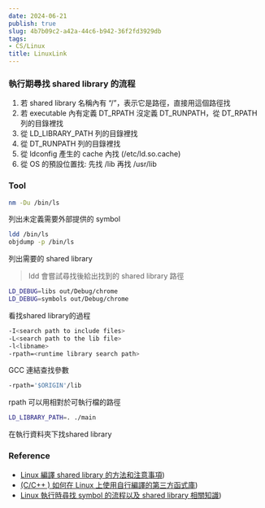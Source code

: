 ```yaml
---
date: 2024-06-21
publish: true
slug: 4b7b09c2-a42a-44c6-b942-36f2fd3929db
tags:
- CS/Linux
title: LinuxLink
---
```

### 執行期尋找 shared library 的流程

1. 若 shared library 名稱內有 “/”，表示它是路徑，直接用這個路徑找
2. 若 executable 內有定義 DT_RPATH 沒定義 DT_RUNPATH，從 DT_RPATH 列的目錄裡找
3. 從 LD_LIBRARY_PATH 列的目錄裡找
4. 從 DT_RUNPATH 列的目錄裡找
5. 從 ldconfig 產生的 cache 內找 (/etc/ld.so.cache)
6. 從 OS 的預設位置找: 先找 /lib 再找 /usr/lib

### Tool

```sh
nm -Du /bin/ls  
```

列出未定義需要外部提供的 symbol

```sh
ldd /bin/ls  
objdump -p /bin/ls  
```

列出需要的 shared library

> ldd 會嘗試尋找後給出找到的 shared library 路徑



```sh
LD_DEBUG=libs out/Debug/chrome  
LD_DEBUG=symbols out/Debug/chrome  
```

看找shared library的過程

```sh
-I<search path to include files>  
-L<search path to the lib file>  
-l<libname>  
-rpath=<runtime library search path>  
```

GCC 連結查找參數

```sh
-rpath='$ORIGIN'/lib  
```

rpath 可以用相對於可執行檔的路徑

```sh
LD_LIBRARY_PATH=. ./main  
```

在執行資料夾下找shared library

### Reference

- [Linux 編譯 shared library 的方法和注意事項](<%5Bhttps://medium.com/fcamels-notes/linux-%E7%B7%A8%E8%AD%AF-shared-library-%E7%9A%84%E6%96%B9%E6%B3%95%E5%92%8C%E6%B3%A8%E6%84%8F%E4%BA%8B%E9%A0%85-cb35844ef331%5D(https://medium.com/fcamels-notes/linux-%E7%B7%A8%E8%AD%AF-shared-library-%E7%9A%84%E6%96%B9%E6%B3%95%E5%92%8C%E6%B3%A8%E6%84%8F%E4%BA%8B%E9%A0%85-cb35844ef331>))
- [(C/C++ ) 如何在 Linux 上使用自行編譯的第三方函式庫](<%5Bhttps://medium.com/@fcamel/c-c-%E5%A6%82%E4%BD%95%E5%9C%A8-linux-%E4%B8%8A%E4%BD%BF%E7%94%A8%E8%87%AA%E8%A1%8C%E7%B7%A8%E8%AD%AF%E7%9A%84%E7%AC%AC%E4%B8%89%E6%96%B9%E5%87%BD%E5%BC%8F%E5%BA%AB-1f19c3abaebe%5D(https://medium.com/@fcamel/c-c-%E5%A6%82%E4%BD%95%E5%9C%A8-linux-%E4%B8%8A%E4%BD%BF%E7%94%A8%E8%87%AA%E8%A1%8C%E7%B7%A8%E8%AD%AF%E7%9A%84%E7%AC%AC%E4%B8%89%E6%96%B9%E5%87%BD%E5%BC%8F%E5%BA%AB-1f19c3abaebe>))
- [Linux 執行時尋找 symbol 的流程以及 shared library 相關知識](<%5Bhttps://medium.com/fcamels-notes/linux-%E5%9F%B7%E8%A1%8C%E6%99%82%E5%B0%8B%E6%89%BE-symbol-%E7%9A%84%E6%B5%81%E7%A8%8B%E4%BB%A5%E5%8F%8A-shared-library-%E7%9B%B8%E9%97%9C%E7%9F%A5%E8%AD%98-b0cf1e19cbf3%5D(https://medium.com/fcamels-notes/linux-%E5%9F%B7%E8%A1%8C%E6%99%82%E5%B0%8B%E6%89%BE-symbol-%E7%9A%84%E6%B5%81%E7%A8%8B%E4%BB%A5%E5%8F%8A-shared-library-%E7%9B%B8%E9%97%9C%E7%9F%A5%E8%AD%98-b0cf1e19cbf3>))
